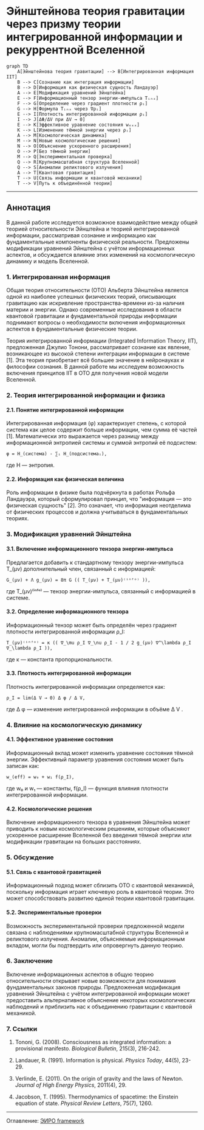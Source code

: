 # Эйнштейнова теория гравитации через призму теории интегрированной информации и рекуррентной Вселенной


```mermaid
graph TD
    A[Эйнштейнова теория гравитации] --> B[Интегрированная информация IIT]
    B --> C[Сознание как интеграция информации]
    B --> D[Информация как физическая сущность Ландауэр]
    A --> E[Модификация уравнений Эйнштейна]
    E --> F[Информационный тензор энергии-импульса Tᵢₙₓ]
    F --> G[Определение через градиент плотности ρᵢ]
    G --> H[Формула Tᵢₙₓ через ∇ρᵢ]
    E --> I[Плотность интегрированной информации ρᵢ]
    I --> J[ΔΦ/ΔV при ΔV → 0]
    E --> K[Эффективное уравнение состояния wₑₓₓ]
    K --> L[Изменение тёмной энергии через ρᵢ]
    A --> M[Космологическая динамика]
    M --> N[Новые космологические решения]
    N --> O[Объяснение ускоренного расширения]
    O --> P[Без тёмной энергии]
    M --> Q[Экспериментальная проверка]
    Q --> R[Крупномасштабная структура Вселенной]
    Q --> S[Аномалии реликтового излучения]
    A --> T[Квантовая гравитация]
    T --> U[Связь информации и квантовой механики]
    T --> V[Путь к объединённой теории]
```



---


## Аннотация

В данной работе исследуется возможное взаимодействие между общей теорией относительности Эйнштейна и теорией интегрированной информации, рассматривая сознание и информацию как фундаментальные компоненты физической реальности. Предложены модификации уравнений Эйнштейна с учётом информационных аспектов, и обсуждается влияние этих изменений на космологическую динамику и модель Вселенной.

### 1. Интегрированная информация

Общая теория относительности (ОТО) Альберта Эйнштейна является одной из наиболее успешных физических теорий, описывающих гравитацию как искривление пространства-времени из-за наличия материи и энергии. Однако современные исследования в области квантовой гравитации и фундаментальной природы информации поднимают вопросы о необходимости включения информационных аспектов в фундаментальные физические теории.

Теория интегрированной информации (Integrated Information Theory, IIT), предложенная Джулио Тонони, рассматривает сознание как явление, возникающее из высокой степени интеграции информации в системе [1]. Эта теория приобретает всё большее значение в нейронауках и философии сознания. В данной работе мы исследуем возможность включения принципов IIT в ОТО для получения новой модели Вселенной.

### 2. Теория интегрированной информации и физика

#### 2.1. Понятие интегрированной информации

Интегрированная информация (φ) характеризует степень, с которой система как целое содержит больше информации, чем сумма её частей [1]. Математически это выражается через разницу между информационной энтропией системы и суммой энтропий её подсистем:

`φ = H_(система) - ∑ᵢ H_(подсистемаᵢ),`

где  H  — энтропия.

#### 2.2. Информация как физическая величина

Роль информации в физике была подчёркнута в работах Рольфа Ландауэра, который сформулировал принцип, что "информация — это физическая сущность" [2]. Это означает, что информация неотделима от физических процессов и должна учитываться в фундаментальных теориях.

### 3. Модификация уравнений Эйнштейна

#### 3.1. Включение информационного тензора энергии-импульса

Предлагается добавить к стандартному тензору энергии-импульса  T_(μν)  дополнительный член, связанный с информацией:

`G_(μν) + Λ g_(μν) = 8π G (( T_(μν) + T_(μν)⁽ⁱⁿᶠᵒ⁾ )),`

где  T_(μν)⁽ⁱⁿᶠᵒ⁾  — тензор энергии-импульса, связанный с информацией в системе.

#### 3.2. Определение информационного тензора

Информационный тензор может быть определён через градиент плотности интегрированной информации  ρ_I:

`T_(μν)⁽ⁱⁿᶠᵒ⁾ = κ (( ∇_\mu ρ_I ∇_\nu ρ_I - 1 / 2 g_(μν) ∇^\lambda ρ_I ∇_\lambda ρ_I )),`

где  κ  — константа пропорциональности.

#### 3.3. Плотность интегрированной информации

Плотность интегрированной информации определяется как:

`ρ_I = lim(Δ V → 0) Δ φ / Δ V,`

где  Δ φ  — изменение интегрированной информации в объёме  Δ V .

### 4. Влияние на космологическую динамику

#### 4.1. Эффективное уравнение состояния

Информационный вклад может изменить уравнение состояния тёмной энергии. Эффективный параметр уравнения состояния может быть записан как:

`w_(eff) = w₀ + w₁ f(ρ_I),`

где  w₀  и  w₁  — константы,  f(ρ_I)  — функция влияния плотности интегрированной информации.

#### 4.2. Космологические решения

Включение информационного тензора в уравнения Эйнштейна может приводить к новым космологическим решениям, которые объясняют ускоренное расширение Вселенной без введения тёмной энергии или модификации гравитации на больших расстояниях.

### 5. Обсуждение

#### 5.1. Связь с квантовой гравитацией

Информационный подход может сблизить ОТО с квантовой механикой, поскольку информация играет ключевую роль в квантовой теории. Это может способствовать развитию единой теории квантовой гравитации.

#### 5.2. Экспериментальные проверки

Возможность экспериментальной проверки предложенной модели связана с наблюдениями крупномасштабной структуры Вселенной и реликтового излучения. Аномалии, объясняемые информационным вкладом, могли бы подтвердить или опровергнуть данную теорию.

### 6. Заключение

Включение информационных аспектов в общую теорию относительности открывает новые возможности для понимания фундаментальных законов природы. Предложенная модификация уравнений Эйнштейна с учётом интегрированной информации может предоставить альтернативное объяснение некоторых космологических наблюдений и приблизить нас к объединению гравитации с квантовой механикой.

### 7. Ссылки

1. Tononi, G. (2008). Consciousness as integrated information: a provisional manifesto. *Biological Bulletin*, 215(3), 216-242.

2. Landauer, R. (1991). Information is physical. *Physics Today*, 44(5), 23-29.

3. Verlinde, E. (2011). On the origin of gravity and the laws of Newton. *Journal of High Energy Physics*, 2011(4), 29.

4. Jacobson, T. (1995). Thermodynamics of spacetime: the Einstein equation of state. *Physical Review Letters*, 75(7), 1260.



---



Оглавление: [ЭИРО framework](/README.md)


